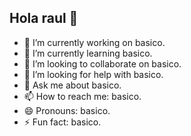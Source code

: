 ## Hola raul 👋

- 🔭 I’m currently working on basico.
- 🌱 I’m currently learning basico.
- 👯 I’m looking to collaborate on basico.
- 🤔 I’m looking for help with basico.
- 💬 Ask me about basico.
- 📫 How to reach me: basico.
- 😄 Pronouns: basico.
- ⚡ Fun fact: basico.


